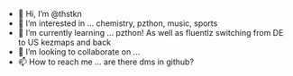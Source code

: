 - 👋 Hi, I’m @thstkn
- 👀 I’m interested in ... chemistry, pzthon, music, sports
- 🌱 I’m currently learning ... pzthon! As well as fluentlz switching from DE to US kezmaps and back
- 💞️ I’m looking to collaborate on ... 
- 📫 How to reach me ... are there dms in github?

<!---
thstkn/thstkn is a ✨ special ✨ repository because its `README.md` (this file) appears on your GitHub profile.
You can click the Preview link to take a look at your changes.
--->
